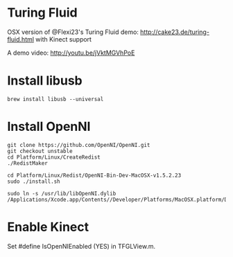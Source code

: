 Turing Fluid
============

OSX version of @Flexi23's Turing Fluid demo: http://cake23.de/turing-fluid.html with Kinect support

A demo video: http://youtu.be/jVktMGVhPoE

Install libusb
==============

    brew install libusb --universal

Install OpenNI
==============

    git clone https://github.com/OpenNI/OpenNI.git
    git checkout unstable
    cd Platform/Linux/CreateRedist
    ./RedistMaker

    cd Platform/Linux/Redist/OpenNI-Bin-Dev-MacOSX-v1.5.2.23
    sudo ./install.sh

    sudo ln -s /usr/lib/libOpenNI.dylib /Applications/Xcode.app/Contents//Developer/Platforms/MacOSX.platform/Developer/SDKs/MacOSX10.7.sdk/usr/lib/

Enable Kinect
==============

Set #define IsOpenNIEnabled (YES) in TFGLView.m.
